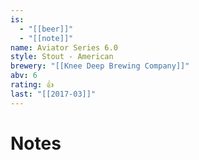 ```yaml
---
is:
  - "[[beer]]"
  - "[[note]]"
name: Aviator Series 6.0
style: Stout - American
brewery: "[[Knee Deep Brewing Company]]"
abv: 6
rating: 👍
last: "[[2017-03]]"
---
```

# Notes

